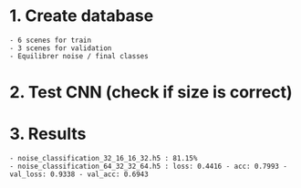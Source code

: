 # 1. Create database 
    - 6 scenes for train
    - 3 scenes for validation
    - Equilibrer noise / final classes

# 2. Test CNN (check if size is correct)

# 3. Results 
    - noise_classification_32_16_16_32.h5 : 81.15%
    - noise_classification_64_32_32_64.h5 : loss: 0.4416 - acc: 0.7993 - val_loss: 0.9338 - val_acc: 0.6943

